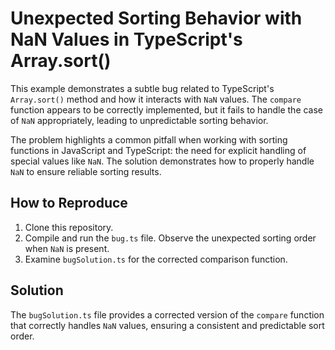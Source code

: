 # Unexpected Sorting Behavior with NaN Values in TypeScript's Array.sort()

This example demonstrates a subtle bug related to TypeScript's `Array.sort()` method and how it interacts with `NaN` values.  The `compare` function appears to be correctly implemented, but it fails to handle the case of `NaN` appropriately, leading to unpredictable sorting behavior. 

The problem highlights a common pitfall when working with sorting functions in JavaScript and TypeScript: the need for explicit handling of special values like `NaN`.  The solution demonstrates how to properly handle `NaN` to ensure reliable sorting results.

## How to Reproduce

1. Clone this repository.
2. Compile and run the `bug.ts` file. Observe the unexpected sorting order when `NaN` is present.
3. Examine `bugSolution.ts` for the corrected comparison function.

## Solution

The `bugSolution.ts` file provides a corrected version of the `compare` function that correctly handles `NaN` values, ensuring a consistent and predictable sort order.